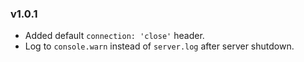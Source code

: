 
### v1.0.1

- Added default `connection: 'close'` header.
- Log to `console.warn` instead of `server.log` after server shutdown.
